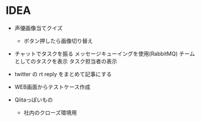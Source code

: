 # IDEA

* 声優画像当てクイズ
	- ボタン押したら画像切り替え
* チャットでタスクを振る
	メッセージキューイングを使用(RabbitMQ)
	チームとしてのタスクを表示
	タスク担当者の表示

* twitter の rt reply をまとめて記事にする

* WEB画面からテストケース作成

* Qiitaっぽいもの
	- 社内のクローズ環境用